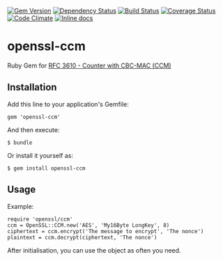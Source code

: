 [![Gem Version](https://badge.fury.io/rb/openssl-ccm.png)](http://badge.fury.io/rb/openssl-ccm)
[![Dependency Status](https://gemnasium.com/SmallLars/openssl-ccm.png)](https://gemnasium.com/SmallLars/openssl-ccm)
[![Build Status](https://travis-ci.org/SmallLars/openssl-ccm.png?branch=master)](https://travis-ci.org/SmallLars/openssl-ccm)
[![Coverage Status](https://coveralls.io/repos/SmallLars/openssl-ccm/badge.png?branch=master)](https://coveralls.io/r/SmallLars/openssl-ccm)
[![Code Climate](https://codeclimate.com/github/SmallLars/openssl-ccm.png)](https://codeclimate.com/github/SmallLars/openssl-ccm)
[![Inline docs](http://inch-ci.org/github/smalllars/openssl-ccm.png)](http://inch-ci.org/github/smalllars/openssl-ccm)

# openssl-ccm

Ruby Gem for [RFC 3610 - Counter with CBC-MAC (CCM)](http://tools.ietf.org/html/rfc3610)

## Installation

Add this line to your application's Gemfile:

    gem 'openssl-ccm'

And then execute:

    $ bundle

Or install it yourself as:

    $ gem install openssl-ccm

## Usage

Example:

    require 'openssl/ccm'
    ccm = OpenSSL::CCM.new('AES', 'My16Byte LongKey', 8)
    ciphertext = ccm.encrypt('The message to encrypt', 'The nonce')
    plaintext = ccm.decrypt(ciphertext, 'The nonce')

After initialisation, you can use the object as often you need.
